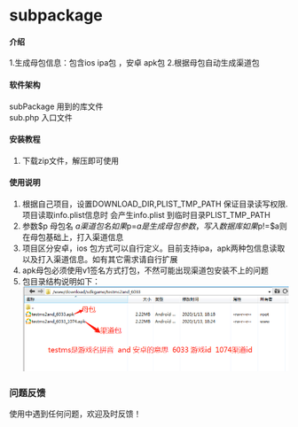 # subpackage

#### 介绍
1.生成母包信息：包含ios ipa包 ，安卓 apk包  2.根据母包自动生成渠道包

#### 软件架构
subPackage 用到的库文件  
sub.php    入口文件

#### 安装教程

1.  下载zip文件，解压即可使用 

#### 使用说明

1.  根据自己项目，设置DOWNLOAD_DIR,PLIST_TMP_PATH 保证目录读写权限.项目读取info.plist信息时 会产生info.plist 到临时目录PLIST_TMP_PATH 
2.  参数$p 母包名 $a 渠道包名 如果$p=$a 是生成母包参数，写入数据库 如果$p!=$a则在母包基础上，打入渠道信息
3.  项目区分安卓，ios 包方式可以自行定义。目前支持ipa，apk两种包信息读取以及打入渠道信息。如有其它需求请自行扩展
4.  apk母包必须使用v1签名方式打包，不然可能出现渠道包安装不上的问题
5.  包目录结构说明如下：
![包目录结构说明](dir-tmplate.png)

### 问题反馈
使用中遇到任何问题，欢迎及时反馈！  
